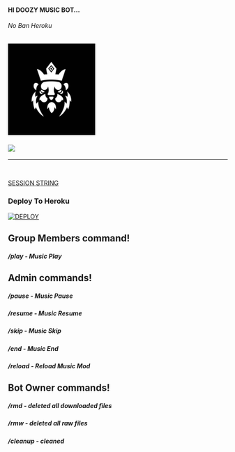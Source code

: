 #### HI DOOZY MUSIC BOT...
###### No Ban Heroku
## <img src="resource/logo.jpg" width="200px"> 

<p>
    <a href="https://t.me/any24e" target="blank"><img src="https://img.shields.io/badge/@Any24-DLK-30302f?style=flat&logo=telegram" /></a>

___

 </br>


[SESSION STRING](https://replit.com/@TeamDLK/Session-String-Generator?v=1)

 

### Deploy To Heroku

[![DEPLOY](https://www.herokucdn.com/deploy/button.svg)](https://heroku.com/deploy?template=https://github.com/TEAM-DLK/DOOZY-MUSIC)



## Group Members command!
##### /play - Music Play

## Admin commands!
##### /pause - Music Pause
##### /resume - Music Resume
##### /skip - Music Skip
##### /end - Music End
##### /reload - Reload Music Mod

## Bot Owner commands!
##### /rmd - deleted all downloaded files
##### /rmw - deleted all raw files
##### /cleanup - cleaned
